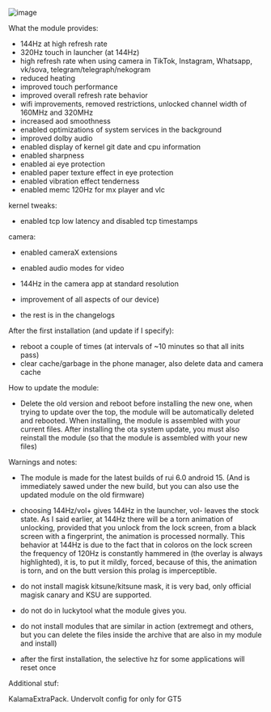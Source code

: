 ![image](https://github.com/user-attachments/assets/a2dff4da-02db-44a1-9c34-e4585ac3e527)

What the module provides:

- 144Hz at high refresh rate
- 320Hz touch in launcher (at 144Hz)
- high refresh rate when using camera in TikTok, Instagram, Whatsapp, vk/sova, telegram/telegraph/nekogram
- reduced heating
- improved touch performance
- improved overall refresh rate behavior
- wifi improvements, removed restrictions, unlocked channel width of 160MHz and 320MHz
- increased aod smoothness
- enabled optimizations of system services in the background
- improved dolby audio
- enabled display of kernel git date and cpu information
- enabled sharpness
- enabled ai eye protection
- enabled paper texture effect in eye protection
- enabled vibration effect tenderness
- enabled memc 120Hz for mx player and vlc

kernel tweaks:
- enabled tcp low latency and disabled tcp timestamps

camera:
- enabled cameraX extensions
- enabled audio modes for video
- 144Hz in the camera app at standard resolution

- improvement of all aspects of our device)
- the rest is in the changelogs

After the first installation (and update if I specify):

- reboot a couple of times (at intervals of ~10 minutes so that all inits pass)
- clear cache/garbage in the phone manager, also delete data and camera cache

How to update the module:

- Delete the old version and reboot before installing the new one, when trying to update over the top, the module will be automatically deleted and rebooted. When installing, the module is assembled with your current files. After installing the ota system update, you must also reinstall the module (so that the module is assembled with your new files)

Warnings and notes:

- The module is made for the latest builds of rui 6.0 android 15. (And is immediately sawed under the new build, but you can also use the updated module on the old firmware)

- choosing 144Hz/vol+ gives 144Hz in the launcher, vol- leaves the stock state. As I said earlier, at 144Hz there will be a torn animation of unlocking, provided that you unlock from the lock screen, from a black screen with a fingerprint, the animation is processed normally. This behavior at 144Hz is due to the fact that in coloros on the lock screen the frequency of 120Hz is constantly hammered in (the overlay is always highlighted), it is, to put it mildly, forced, because of this, the animation is torn, and on the butt version this prolag is imperceptible.

- do not install magisk kitsune/kitsune mask, it is very bad, only official magisk canary and KSU are supported.

- do not do in luckytool what the module gives you.

- do not install modules that are similar in action (extremegt and others, but you can delete the files inside the archive that are also in my module and install)

- after the first installation, the selective hz for some applications will reset once

Additional stuf:

KalamaExtraPack. Undervolt config for only for GT5
 
